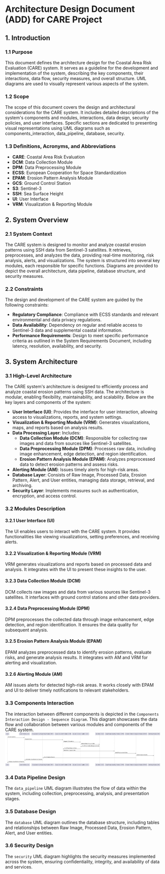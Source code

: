 # Architecture Design Document (ADD) for CARE Project

## 1. Introduction

### 1.1 Purpose

This document defines the architecture design for the Coastal Area Risk Evaluation (CARE) system. It serves as a guideline for the development and implementation of the system, describing the key components, their interactions, data flow, security measures, and overall structure. UML diagrams are used to visually represent various aspects of the system.

### 1.2 Scope

The scope of this document covers the design and architectural considerations for the CARE system. It includes detailed descriptions of the system's components and modules, interactions, data design, security policies, and user interfaces. Specific sections are dedicated to presenting visual representations using UML diagrams such as components_interaction, data_pipeline, database, security.

### 1.3 Definitions, Acronyms, and Abbreviations

- **CARE**: Coastal Area Risk Evaluation
- **DCM**: Data Collection Module
- **DPM**: Data Preprocessing Module
- **ECSS**: European Cooperation for Space Standardization
- **EPAM**: Erosion Pattern Analysis Module
- **GCS**: Ground Control Station
- **S3**: Sentinel-3
- **SSH**: Sea Surface Height
- **UI**: User Interface
- **VRM**: Visualization & Reporting Module

## 2. System Overview

### 2.1 System Context

The CARE system is designed to monitor and analyze coastal erosion patterns using SSH data from Sentinel-3 satellites. It retrieves, preprocesses, and analyzes the data, providing real-time monitoring, risk analysis, alerts, and visualizations. The system is structured into several key modules, each responsible for specific functions. Diagrams are provided to depict the overall architecture, data pipeline, database structure, and security measures.

### 2.2 Constraints

The design and development of the CARE system are guided by the following constraints:

- **Regulatory Compliance**: Compliance with ECSS standards and relevant environmental and data privacy regulations.
- **Data Availability**: Dependency on regular and reliable access to Sentinel-3 data and supplemental coastal information.
- **Performance Requirements**: Design to meet specific performance criteria as outlined in the System Requirements Document, including latency, resolution, availability, and security.

## 3. System Architecture

### 3.1 High-Level Architecture

The CARE system's architecture is designed to efficiently process and analyze coastal erosion patterns using SSH data. The architecture is modular, enabling flexibility, maintainability, and scalability. Below are the key layers and components of the system:

- **User Interface (UI)**: Provides the interface for user interaction, allowing access to visualizations, reports, and system settings.
- **Visualization & Reporting Module (VRM)**: Generates visualizations, maps, and reports based on analysis results.
- **Data Processing Layer**: Includes:
  - **Data Collection Module (DCM)**: Responsible for collecting raw images and data from sources like Sentinel-3 satellites.
  - **Data Preprocessing Module (DPM)**: Processes raw data, including image enhancement, edge detection, and region identification.
  - **Erosion Pattern Analysis Module (EPAM)**: Analyzes preprocessed data to detect erosion patterns and assess risks.
- **Alerting Module (AM)**: Issues timely alerts for high-risk areas.
- **Database Layer**: Consists of Raw Image, Processed Data, Erosion Pattern, Alert, and User entities, managing data storage, retrieval, and archiving.
- **Security Layer**: Implements measures such as authentication, encryption, and access control.

### 3.2 Modules Description

#### 3.2.1 User Interface (UI)

The UI enables users to interact with the CARE system. It provides functionalities like viewing visualizations, setting preferences, and receiving alerts.

#### 3.2.2 Visualization & Reporting Module (VRM)

VRM generates visualizations and reports based on processed data and analysis. It integrates with the UI to present these insights to the user.

#### 3.2.3 Data Collection Module (DCM)

DCM collects raw images and data from various sources like Sentinel-3 satellites. It interfaces with ground control stations and other data providers.

#### 3.2.4 Data Preprocessing Module (DPM)

DPM preprocesses the collected data through image enhancement, edge detection, and region identification. It ensures the data quality for subsequent analysis.

#### 3.2.5 Erosion Pattern Analysis Module (EPAM)

EPAM analyzes preprocessed data to identify erosion patterns, evaluate risks, and generate analysis results. It integrates with AM and VRM for alerting and visualization.

#### 3.2.6 Alerting Module (AM)

AM issues alerts for detected high-risk areas. It works closely with EPAM and UI to deliver timely notifications to relevant stakeholders.

### 3.3 Components Interaction

The interaction between different components is depicted in the `Components Interaction Design - Sequence Diagram`. This diagram showcases the data flow and collaboration between various modules and components of the CARE system.
![Components Interaction Design](./images/components_interaction.png)

### 3.4 Data Pipeline Design

The `data_pipeline` UML diagram illustrates the flow of data within the system, including collection, preprocessing, analysis, and presentation stages.

### 3.5 Database Design

The `database` UML diagram outlines the database structure, including tables and relationships between Raw Image, Processed Data, Erosion Pattern, Alert, and User entities.

### 3.6 Security Design

The `security` UML diagram highlights the security measures implemented across the system, ensuring confidentiality, integrity, and availability of data and services.
